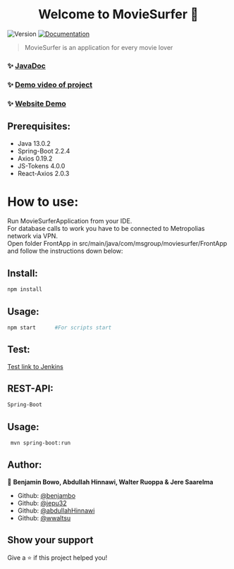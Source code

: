 <h1 align="center">Welcome to MovieSurfer 👋</h1>
<p>
  <img alt="Version" src="https://img.shields.io/badge/version-0.1.0-blue.svg?cacheSeconds=2592000" />
  <a href="https://github.com/benjambo/MovieSurfer" target="_blank">
    <img alt="Documentation" src="https://img.shields.io/badge/documentation-yes-brightgreen.svg" />
  </a>
</p>

> MovieSurfer is an application for every movie lover
### ✨ [JavaDoc](http://users.metropolia.fi/~abdullh/MovieSurfer_JavaDoc)
### ✨ [Demo video of project](https://drive.google.com/a/metropolia.fi/file/d/1ehcXtf-aUfPu-cBXk6XSxS9hrygYwoDw/view?usp=sharing)
### ✨ [Website Demo](https://moviesurfer-app.herokuapp.com)

## Prerequisites:

- Java 13.0.2
- Spring-Boot 2.2.4
- Axios 0.19.2
- JS-Tokens 4.0.0
- React-Axios 2.0.3

# How to use:

Run MovieSurferApplication from your IDE. <br />
For database calls to work you have to be connected to Metropolias network via VPN. <br />
Open folder FrontApp in src/main/java/com/msgroup/moviesurfer/FrontApp and follow the instructions down below: 

## Install:

```sh
npm install
```

## Usage:

```sh
npm start      #For scripts start
```

## Test:

[Test link to Jenkins](http://10.114.32.11:8080)

## REST-API:

```sh
Spring-Boot
```

## Usage:

```sh
 mvn spring-boot:run
```

## Author:

👤 **Benjamin Bowo, Abdullah Hinnawi, Walter Ruoppa & Jere Saarelma**

- Github: [@benjambo](https://github.com/benjambo)
- Github: [@jepu32](https://github.com/jepu32)
- Github: [@abdullahHinnawi](https://github.com/abdullahHinnawi)
- Github: [@wwaltsu](https://github.com/wwaltsu)

## Show your support

Give a ⭐️ if this project helped you!
